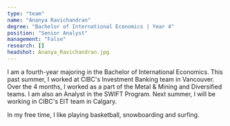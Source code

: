 ```yaml
---
type: "team"
name: "Ananya Ravichandran"
degree: "Bachelor of International Economics | Year 4"
position: "Senior Analyst"
management: "False"
research: []
headshot: Ananya_Ravichandran.jpg
---
```


I am a fourth-year majoring in the Bachelor of International Economics. This past summer, I worked at CIBC's Investment Banking team in Vancouver. Over the 4 months, I worked as a part of the Metal & Mining and Diversified teams. I am also an Analyst in the SWIFT Program. Next summer, I will be working in CIBC's EIT team in Calgary.

In my free time, I like playing basketball, snowboarding and surfing.

